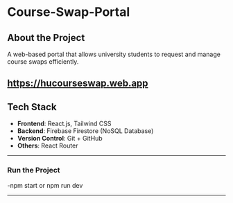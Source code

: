 # Course-Swap-Portal

## About the Project
A web-based portal that allows university students to request and manage course swaps efficiently.

https://hucourseswap.web.app 
---

## Tech Stack

- **Frontend**: React.js, Tailwind CSS
- **Backend**: Firebase Firestore (NoSQL Database)
- **Version Control**: Git + GitHub
- **Others**: React Router

---

### Run the Project

-npm start or npm run dev

---
